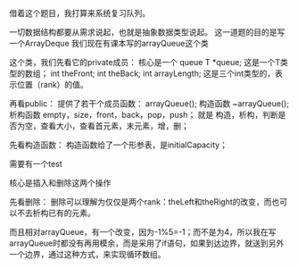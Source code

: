 借着这个题目，我打算来系统复习队列。

一切数据结构都要从需求说起，也就是抽象数据类型说起。
这一道题的目的是写一个ArrayDeque
我们现在有课本写的arrayQueue这个类

这个类，我们先看它的private成员：
核心是一个 queue
T *queue;
这是一个T类型的数组；
int theFront;
int theBack;
int arrayLength;
这是三个int类型的，表示位置（rank）的值。

再看public：
提供了若干个成员函数：
arrayQueue(); 构造函数
~arrayQueue(); 析构函数
empty，size，front，back，pop，push；
就是 构造，析构，判断是否为空，查看大小，查看首元素，末元素，增，删；

先看构造函数：
构造函数给了一个形参表，是initialCapacity；

需要有一个test

核心是插入和删除这两个操作

先看删除：
删除可以理解为仅仅是两个rank：theLeft和theRight的改变，而也可以不去析构已有的元素。


而且相对arrayQueue，有一个改变，因为-1%5=-1；而不是为4，所以我在写arrayQueue时都没有再用模余，而是采用了if语句，如果到达边界，就送到另外一个边界，通过这种方式，来实现循环数组。



 